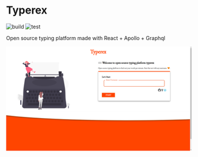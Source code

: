 # Typerex

![build](https://github.com/amal-san/Typerex/workflows/build/badge.svg) ![test](https://github.com/amal-san/Typerex/workflows/test/badge.svg)

Open source typing platform made  with React + Apollo + Graphql

![Homepage](https://raw.githubusercontent.com/amal-san/Typerex/master/home.png)

